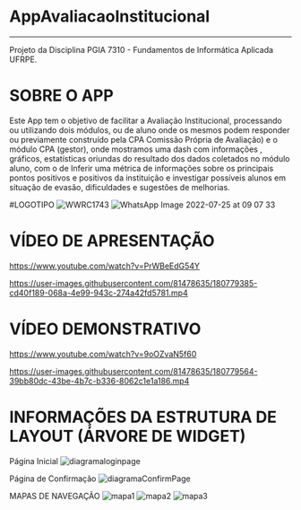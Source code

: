 # AppAvaliacaoInstitucional
___________________________________________________________________________
Projeto da Disciplina PGIA 7310 - Fundamentos de Informática Aplicada UFRPE.
# SOBRE O APP
Este App tem o objetivo de facilitar a Avaliação Institucional, processando ou utilizando dois módulos, ou de aluno onde os mesmos podem responder ou previamente construído pela CPA Comissão Própria de Avaliação) e o módulo CPA (gestor), onde mostramos uma dash com informações , gráficos, estatísticas oriundas do resultado dos dados coletados no módulo aluno, com o de Inferir uma métrica de informações sobre os principais pontos positivos e positivos da instituição e investigar possíveis alunos em situação de evasão, dificuldades e sugestões de melhorias.

#LOGOTIPO
![WWRC1743](https://user-images.githubusercontent.com/81478635/180779175-2857bb2c-21f0-48f6-a9a3-90011ff31be7.JPG)
![WhatsApp Image 2022-07-25 at 09 07 33](https://user-images.githubusercontent.com/81478635/180779216-740c7fcd-1f1b-439d-9d84-21edeef920d5.jpeg)

# VÍDEO DE APRESENTAÇÃO
https://www.youtube.com/watch?v=PrWBeEdG54Y


https://user-images.githubusercontent.com/81478635/180779385-cd40f189-068a-4e99-943c-274a42fd5781.mp4

# VÍDEO DEMONSTRATIVO
https://www.youtube.com/watch?v=9oOZvaN5f60


https://user-images.githubusercontent.com/81478635/180779564-39bb80dc-43be-4b7c-b336-8062c1e1a186.mp4

# INFORMAÇÕES DA ESTRUTURA DE LAYOUT (ÁRVORE DE WIDGET)
Página Inicial
![diagramaloginpage](https://user-images.githubusercontent.com/81478635/180779689-fa4380b1-7316-4be2-8021-8d00522f2e82.png)

Página de Confirmação
![diagramaConfirmPage](https://user-images.githubusercontent.com/81478635/180779763-94aca112-4475-47c1-b491-043cf3eecdfa.png)

MAPAS DE NAVEGAÇÃO
![mapa1](https://user-images.githubusercontent.com/81478635/180779826-f3bc1223-4310-4af9-9b73-8c370dfcea55.png)
![mapa2](https://user-images.githubusercontent.com/81478635/180779859-797db920-f750-4786-8b22-8c8fb9b14e9d.png)
![mapa3](https://user-images.githubusercontent.com/81478635/180779884-06e90a2f-02e6-4a40-bf6f-187601d83c34.png)









